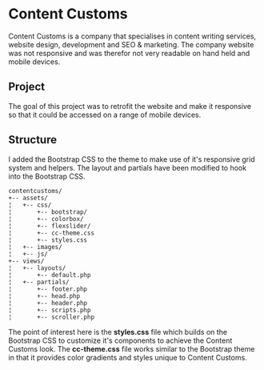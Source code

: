 # Content Customs

Content Customs is a company that specialises in content writing services, website design, development and SEO & marketing. The company website was not responsive and was therefor not very readable on hand held and mobile devices.

## Project

The goal of this project was to retrofit the website and make it responsive so that it could be accessed on a range of mobile devices.

## Structure

I added the Bootstrap CSS to the theme to make use of it's responsive grid system and helpers. The layout and partials have been modified to hook into the Bootstrap CSS.

```
contentcustoms/
+-- assets/
¦	+-- css/
¦		+-- bootstrap/
¦		+-- colorbox/
¦		+-- flexslider/
¦		+-- cc-theme.css
¦		+-- styles.css
¦	+-- images/
¦	+-- js/
+-- views/
¦	+-- layouts/
¦   	+-- default.php
¦	+-- partials/
¦   	+-- footer.php
¦   	+-- head.php
¦   	+-- header.php
¦   	+-- scripts.php
¦   	+-- scroller.php
```

The point of interest here is the **styles.css** file which builds on the Bootstrap CSS to customize it's components to achieve the Content Customs look. The **cc-theme.css** file works similar to the Bootstrap theme in that it provides color gradients and styles unique to Content Customs.
